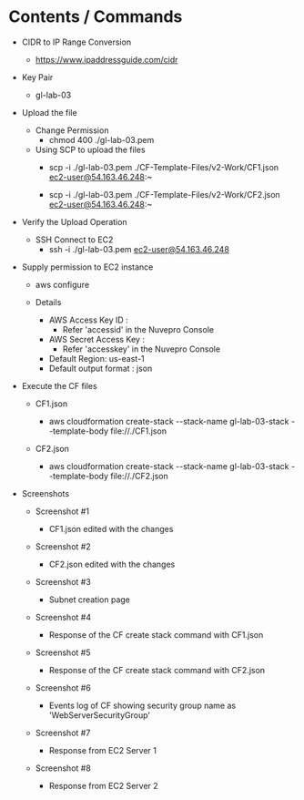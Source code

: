 
# Contents / Commands

- CIDR to IP Range Conversion
    - https://www.ipaddressguide.com/cidr

- Key Pair
    - gl-lab-03

- Upload the file
    - Change Permission
        - chmod 400 ./gl-lab-03.pem
    - Using SCP to upload the files
        - scp -i ./gl-lab-03.pem ./CF-Template-Files/v2-Work/CF1.json ec2-user@54.163.46.248:~

        - scp -i ./gl-lab-03.pem ./CF-Template-Files/v2-Work/CF2.json ec2-user@54.163.46.248:~
            
- Verify the Upload Operation
    - SSH Connect to EC2
        - ssh -i ./gl-lab-03.pem ec2-user@54.163.46.248

- Supply permission to EC2 instance
    - aws configure

    - Details
        - AWS Access Key ID : 
            - Refer 'accessid' in the Nuvepro Console
        - AWS Secret Access Key : 
            - Refer 'accesskey' in the Nuvepro Console
        - Default Region: us-east-1
        - Default output format : json

- Execute the CF files
    - CF1.json
        - aws cloudformation create-stack --stack-name gl-lab-03-stack --template-body file://./CF1.json

    - CF2.json
        - aws cloudformation create-stack --stack-name gl-lab-03-stack --template-body file://./CF2.json

- Screenshots
    - Screenshot #1
        - CF1.json edited with the changes

    - Screenshot #2
        - CF2.json edited with the changes
    
    - Screenshot #3
        - Subnet creation page

    - Screenshot #4
        - Response of the CF create stack command with CF1.json

    - Screenshot #5
        - Response of the CF create stack command with CF2.json
        
    - Screenshot #6
        - Events log of CF showing security group name as 'WebServerSecurityGroup'

    - Screenshot #7
        - Response from EC2 Server 1

    - Screenshot #8
        - Response from EC2 Server 2
        



